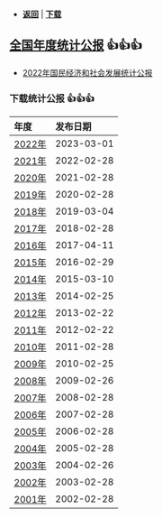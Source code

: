 -  [**返回**](../README.md)  | [**下载**](./data.md)  
## [全国年度统计公报](http://www.stats.gov.cn/tjsj/tjgb/ndtjgb/) :+1::+1::+1:
- [2022年国民经济和社会发展统计公报](http://www.stats.gov.cn/tjsj/zxfb/202302/t20230227_1918980.html)

### 下载统计公报 :+1::+1::+1:

| 年度                                                                      |发布日期|
|:------------------------------------------------------------------------|:----|
| [2022年](http://www.stats.gov.cn/tjsj/zxfb/202302/t20230227_1918980.html) |2023-03-01
| [2021年](http://www.stats.gov.cn/tjsj/zxfb/202202/t20220227_1827960.html) |2022-02-28
| [2020年](http:/www.stats.gov.cn/tjsj/zxfb/202102/t20210227_1814154.html) |2021-02-28
| [2019年](http:/www.stats.gov.cn/tjsj/zxfb/202002/t20200228_1728913.html) |2020-02-28
| [2018年](http:/www.stats.gov.cn/tjsj/zxfb/201902/t20190228_1651265.html) |2019-03-04
| [2017年](http:/www.stats.gov.cn/tjsj/zxfb/201802/t20180228_1585631.html) |2018-02-28
| [2016年](http:/www.stats.gov.cn/tjsj/zxfb/201702/t20170228_1467424.html) |2017-04-11
| [2015年](http:/www.stats.gov.cn/tjsj/zxfb/201602/t20160229_1323991.html) |2016-02-29
| [2014年](http:/www.stats.gov.cn/tjsj/zxfb/201502/t20150226_685799.html)  |2015-03-10
| [2013年](http:/www.stats.gov.cn/tjsj/zxfb/201402/t20140224_514970.html)  |2014-02-25
| [2012年](http:/www.stats.gov.cn/qgndtjgb/201302/t20130221_30027.html)    |2013-02-22
| [2011年](http:/www.stats.gov.cn/qgndtjgb/201202/t20120222_30026.html)    |2012-02-22
| [2010年](http:/www.stats.gov.cn/qgndtjgb/201102/t20110228_30025.html)    |2011-02-28
| [2009年](http:/www.stats.gov.cn/qgndtjgb/201002/t20100225_30024.html)    |2010-02-25
| [2008年](http:/www.stats.gov.cn/qgndtjgb/200902/t20090226_30023.html)    |2009-02-26
| [2007年](http:/www.stats.gov.cn/qgndtjgb/200802/t20080228_30022.html)    |2008-02-28
| [2006年](http:/www.stats.gov.cn/qgndtjgb/200702/t20070228_30021.html)    |2007-02-28
| [2005年](http:/www.stats.gov.cn/qgndtjgb/200602/t20060227_30019.html)    |2006-02-28
| [2004年](http:/www.stats.gov.cn/qgndtjgb/200502/t20050228_30018.html)    |2005-02-28
| [2003年](http:/www.stats.gov.cn/qgndtjgb/200402/t20040226_30017.html)    |2004-02-26
| [2002年](http:/www.stats.gov.cn/qgndtjgb/200302/t20030228_30016.html)    |2003-02-28
| [2001年](http:/www.stats.gov.cn/qgndtjgb/200203/t20020331_30015.html)    |2002-02-28